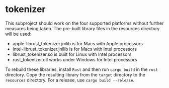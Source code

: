 # tokenizer

This subproject should work on the four supported platforms without further measures being taken.  The pre-built library files in the resources directory will be used:

* apple-librust_tokenizer.jnilib is for Macs with Apple processors
* intel-librust_tokenizer.jnilib is for Macs with Intel processors
* librust_tokenizer.so is built for Linux with Intel processors
* rust_tokenizer.dll works under Windows for Intel processors

To rebuild these libraries, install `Rust` and then run `cargo build` in the `rust` directory.  Copy the resulting library from the `target` directory to the `resources` directory.  For a release, use `cargo build --release`.
